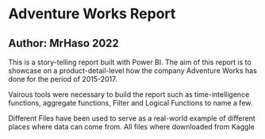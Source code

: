 # Adventure Works Report 
## Author: MrHaso 2022
This is a story-telling report built with Power BI. The aim of this report is to showcase on a product-detail-level
how the company Adventure Works has done for the period of 2015-2017.

Vairous tools were necessary to build the report such as time-intelligence functions, aggregate functions,
Filter and Logical Functions to name a few. 

Different Files have been used to serve as a real-world example of different places where data can come from. All files
where downloaded from Kaggle 
